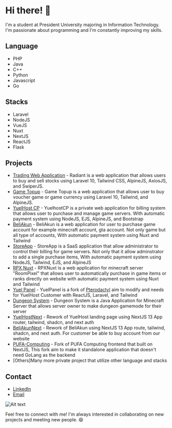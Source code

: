 # Hi there! 👋

I'm a student at President University majoring in Information Technology. I'm passionate about programming and I'm constantly improving my skills.

## Language
- PHP
- Java
- C++
- Python
- Javascript
- Go

## Stacks
- Laravel
- NodeJS
- VueJS
- Nuxt
- NextJS
- ReactJS
- Flask

## Projects
- [Trading Web Application](https://github.com/kizoukun/db-trading) - Radiant is a web application that allows users to buy and sell stocks using Laravel 10, Tailwind CSS, AlpineJS, AxiosJS, and SwiperJS.
- [Game Topup](https://github.com/kizoukun/ssip-topup) - Game Topup is a web application that allows user to buy voucher game or game currency using Laravel 10, Tailwind, and AlpineJS.
- [YuelHost CP](https://github.com/kizoukun/YuelHostCP) - YuelhostCP is a private web application for billing system that allows user to purchase and manage game servers. With automatic payment system using NodeJS, EJS, AlpineJS, and Bootstrap
- [BeliAkun](https://github.com/kizoukun/BeliAkun) - BeliAkun is a web application for user to purchase game account for example minecraft account, gta account. Not only game but all type of accounts, With automatic payment system using Nuxt and Tailwind
- [StoreApp](https://github.com/kizoukun/storeapp) - StoreApp is a SaaS application that allow administrator to control their billing for game servers. Not only that it allow adminstrator to add a single purchase items, With automatic payment system using NodeJS, Tailwind, EJS, and AlpineJS
- [RPX Nuxt](https://github.com/kizoukun/RPXNuxt) - RPXNuxt is a web application for minecraft server "RoomPixel" that allows user to automatically purchase in game items or ranks directly on website with automatic payment system using Nuxt and Tailwind
- [Yuel Panel](https://github.com/kizoukun/yuel-panel) - YuelPanel is a fork of [Pterodactyl](https://pterodactyl.io) aim to modify and needs for YuelHost Customer with ReactJS, Laravel, and Tailwind
- [Dungeon System](https://github.com/kizoukun/DungeonSystem) - Dungeon System is a Java Application for Minecraft Server that allows server owner to make dungeon gamemode for their server
- [YuelHostNext](https://github.com/kizoukun/yuelhostnext) - Rework of YuelHost landing page using NextJS 13 App router, tailwind, shadcn, and next auth
- [BeliAkunNext](https://github.com/kizoukun/beliakunnext) - Rework of BeliAkun using NextJS 13 App route, tailwind, shadcn, and next auth. For customer be able to buy account from our website
- [PUFA-Computing](https://github.com/kizoukun/PUFA-Computing) - Fork of PUFA Computing frontend that built on NextJS, This fork aim to make it standalone application that doesn't need GoLang as the backend
- [Others]Many more private project that utilize other language and stacks

## Contact
- [LinkedIn](https://www.linkedin.com/in/yudhistira-fauzy-achmadarel/)
- [Email](mailto:darel.busoftinc@gmail.com)

![Alt text](https://spotify-recently-played-readme.vercel.app/api?user=wdrm8j9myx8ica4ygg4rjvecb&width=840px)

Feel free to connect with me! I'm always interested in collaborating on new projects and meeting new people. 😄
